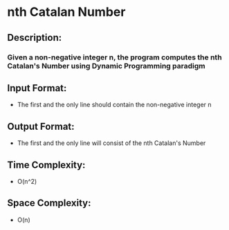 # nth Catalan Number
## Description:
### Given a non-negative integer n, the program computes the nth Catalan's Number using Dynamic Programming paradigm
## Input Format:
* The first and the only line should contain the non-negative integer n
## Output Format:
* The first and the only line will consist of the nth Catalan's Number
## Time Complexity:
* O(n^2)
## Space Complexity:
* O(n)